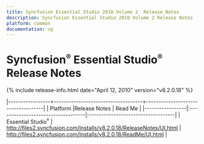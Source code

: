 ```yaml
---
title: Syncfusion Essential Studio 2010 Volume 2  Release Notes  
description: Syncfusion Essential Studio 2010 Volume 2 Release Notes  
platform: common
documentation: ug
---
```


# Syncfusion<sup style="font-size:70%">&reg;</sup> Essential Studio<sup style="font-size:70%">&reg;</sup> Release Notes  

{% include release-info.html date="April 12, 2010"  version="v8.2.0.18" %} 


|-----------------+------------------------------------+------------------------------------|
|   Platform      |Release Notes                       | Read Me                            |
|-----------------|:-----------------------------------|:-----------------------------------|
| Essential Studio<sup style="font-size:70%">&reg;</sup>  | <http://files2.syncfusion.com/Installs/v8.2.0.18/ReleaseNotes/UI.html> | <http://files2.syncfusion.com/Installs/v8.2.0.18/ReadMe/UI.html> |
